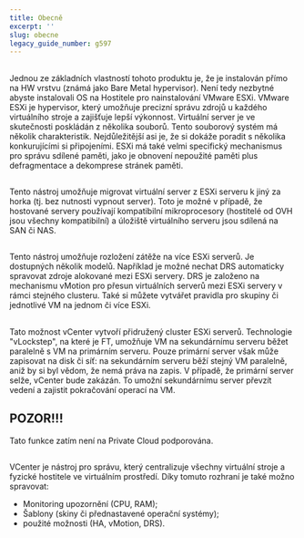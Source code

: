 ```yaml
---
title: Obecně
excerpt: ''
slug: obecne
legacy_guide_number: g597
---
```



## 
Jednou ze základních vlastností tohoto produktu je, že je instalován přímo na HW vrstvu (známá jako Bare Metal hypervisor). Není tedy nezbytné abyste instalovali OS na Hostitele pro nainstalování VMware ESXi.
VMware ESXi je hypervisor, který umožňuje precizní správu zdrojů u každého virtuálního stroje a zajišťuje lepší výkonnost.
Virtuální server je ve skutečnosti poskládán z několika souborů.
Tento souborový systém má několik charakteristik. Nejdůležitější asi je, že si dokáže poradit s několika konkurujícími si připojeními.
ESXi má také velmi specifický mechanismus pro správu sdílené paměti, jako je obnovení nepoužité paměti plus defragmentace a dekomprese stránek paměti.


## 
Tento nástroj umožňuje migrovat virtuální server z ESXi serveru k jiný za horka (tj. bez nutnosti vypnout server). Toto je možné v případě, že hostované servery používají kompatibilní mikroprocesory (hostitelé od OVH jsou všechny kompatibilní) a úložiště virtuálního serveru jsou sdílená na SAN či NAS.


## 
Tento nástroj umožňuje rozložení zátěže na více ESXi serverů.
Je dostupných několik modelů. Například je možné nechat DRS automaticky spravovat zdroje alokované mezi ESXi servery.
DRS je založeno na mechanismu vMotion pro přesun virtuálních serverů mezi ESXi servery v rámci stejného clusteru. Také si můžete vytvářet pravidla pro skupiny či jednotlivé VM na jednom či více ESXi.


## 
Tato možnost vCenter vytvoří přidružený cluster ESXi serverů.
Technologie "vLockstep", na které je FT, umožňuje VM na sekundárnímu serveru běžet paralelně s VM na primárním serveru. Pouze primární server však může zapisovat na disk či síť: na sekundárním serveru běží stejný VM paralelně, aniž by si byl vědom, že nemá práva na zapis.
V případě, že primární server selže, vCenter bude zakázán. To umožní sekundárnímu server převzít vedení a zajistit pokračování operací na VM.

## POZOR!!!
Tato funkce zatím není na Private Cloud podporována.


## 
VCenter je nástroj pro správu, který centralizuje všechny virtuální stroje a fyzické hostitele ve virtuálním prostředí. Díky tomuto rozhraní je také možno spravovat:

- Monitoring upozornění (CPU, RAM);
- Šablony (skiny či přednastavené operační systémy);
- použité možnosti (HA, vMotion, DRS).



